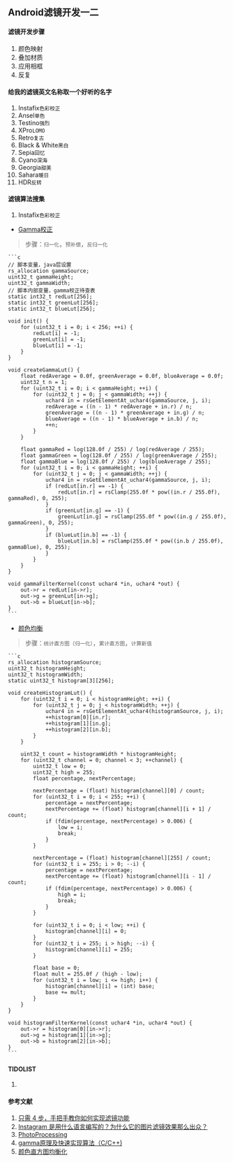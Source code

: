 ## Android滤镜开发一二

#### 滤镜开发步骤
1. 颜色映射
2. 叠加材质
3. 应用相框
4. 反复

#### 给我的滤镜英文名称取一个好听的名字
1. Instafix`色彩校正`
2. Ansel`单色`
3. Testino`强烈`
4. XPro`LOMO`
5. Retro`复古`
6. Black & White`黑白`
7. Sepia`回忆`
8. Cyano`深海`
9. Georgia`甜美`
10. Sahara`暖日`
10. HDR`反转`

#### 滤镜算法搜集
1. Instafix`色彩校正`

* [Gamma校正][4]
> 步骤：`归一化`，`预补偿`，`反归一化`

    ```c
    // 脚本变量，java层设置
    rs_allocation gammaSource;
    uint32_t gammaHeight;
    uint32_t gammaWidth;
    // 脚本内部变量，gamma校正待查表
    static int32_t redLut[256];
    static int32_t greenLut[256];
    static int32_t blueLut[256];
    
    void init() {
        for (uint32_t i = 0; i < 256; ++i) {
            redLut[i] = -1;
            greenLut[i] = -1;
            blueLut[i] = -1;
        }
    }
    
    void createGammaLut() {
        float redAverage = 0.0f, greenAverage = 0.0f, blueAverage = 0.0f;
        uint32_t n = 1;
        for (uint32_t i = 0; i < gammaHeight; ++i) {
            for (uint32_t j = 0; j < gammaWidth; ++j) {
                uchar4 in = rsGetElementAt_uchar4(gammaSource, j, i);
                redAverage = ((n - 1) * redAverage + in.r) / n;
                greenAverage = ((n - 1) * greenAverage + in.g) / n;
                blueAverage = ((n - 1) * blueAverage + in.b) / n;
                ++n;
            }
        }
    
        float gammaRed = log(128.0f / 255) / log(redAverage / 255);
        float gammaGreen = log(128.0f / 255) / log(greenAverage / 255);
        float gammaBlue = log(128.0f / 255) / log(blueAverage / 255);
        for (uint32_t i = 0; i < gammaHeight; ++i) {
            for (uint32_t j = 0; j < gammaWidth; ++j) {
                uchar4 in = rsGetElementAt_uchar4(gammaSource, j, i);
                if (redLut[in.r] == -1) {
                    redLut[in.r] = rsClamp(255.0f * pow((in.r / 255.0f), gammaRed), 0, 255);
                }
                if (greenLut[in.g] == -1) {
                    greenLut[in.g] = rsClamp(255.0f * pow((in.g / 255.0f), gammaGreen), 0, 255);
                }
                if (blueLut[in.b] == -1) {
                    blueLut[in.b] = rsClamp(255.0f * pow((in.b / 255.0f), gammaBlue), 0, 255);
                }
            }
        }
    }
    
    void gammaFilterKernel(const uchar4 *in, uchar4 *out) {
        out->r = redLut[in->r];
        out->g = greenLut[in->g];
        out->b = blueLut[in->b];
    }
    ```

* [颜色均衡][5]
> 步骤：`统计直方图（归一化）`，`累计直方图`，`计算新值`

    ```c
    rs_allocation histogramSource;
	uint32_t histogramHeight;
	uint32_t histogramWidth;
    static uint32_t histogram[3][256];

    void createHistogramLut() {
        for (uint32_t i = 0; i < histogramHeight; ++i) {
            for (uint32_t j = 0; j < histogramWidth; ++j) {
                uchar4 in = rsGetElementAt_uchar4(histogramSource, j, i);
                ++histogram[0][in.r];
                ++histogram[1][in.g];
                ++histogram[2][in.b];
            }
        }
    
        uint32_t count = histogramWidth * histogramHeight;
        for (uint32_t channel = 0; channel < 3; ++channel) {
            uint32_t low = 0;
            uint32_t high = 255;
            float percentage, nextPercentage;
    
            nextPercentage = (float) histogram[channel][0] / count;
            for (uint32_t i = 0; i < 255; ++i) {
                percentage = nextPercentage;
                nextPercentage += (float) histogram[channel][i + 1] / count;
                if (fdim(percentage, nextPercentage) > 0.006) {
                    low = i;
                    break;
                }
            }
    
            nextPercentage = (float) histogram[channel][255] / count;
            for (uint32_t i = 255; i > 0; --i) {
                percentage = nextPercentage;
                nextPercentage += (float) histogram[channel][i - 1] / count;
                if (fdim(percentage, nextPercentage) > 0.006) {
                    high = i;
                    break;
                }
            }
    
            for (uint32_t i = 0; i < low; ++i) {
                histogram[channel][i] = 0;
            }
            for (uint32_t i = 255; i > high; --i) {
                histogram[channel][i] = 255;
            }
    
            float base = 0;
            float mult = 255.0f / (high - low);
            for (uint32_t i = low; i <= high; i++) {
                histogram[channel][i] = (int) base;
                base += mult;
            }
        }
	}

    void histogramFilterKernel(const uchar4 *in, uchar4 *out) {
        out->r = histogram[0][in->r];
        out->g = histogram[1][in->g];
        out->b = histogram[2][in->b];
    }
    ```


#### TIDOLIST
1.  


#### 参考文献
1. [只需 4 步，手把手教你如何实现滤镜功能][1]
2. [Instagram 是用什么语言编写的？为什么它的图片滤镜效果那么出众？][2]
3. [PhotoProcessing][3]
4. [gamma原理及快速实现算法（C/C++)][4]
5. [颜色直方图均衡化][5]

[1]: http://zihua.li/2014/06/implement-instagram-like-filters
[2]: http://www.zhihu.com/question/20242095
[3]: https://github.com/lightbox/PhotoProcessing
[4]: http://blog.csdn.net/lxy201700/article/details/24929013
[5]: http://blog.csdn.net/gxiaob/article/details/9824487
